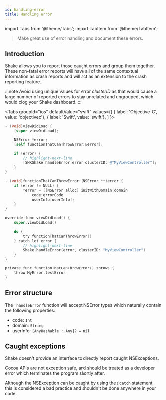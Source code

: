 ```yaml
---
id: handling-error
title: Handling error
---
```


import Tabs from '@theme/Tabs'; 
import TabItem from '@theme/TabItem';

>Make great use of error handling and document these errors.


## Introduction

Shake allows you to report those caught errors and group them together.
These non-fatal error reports will have all of the same 
contextual information as crash reports and will act as an extension to the crash reporting feature.

:::note
Avoid using unique values for error *clusterID*  as that would cause a large number of reported errors to stay
unrelated and ungrouped, which would clog your Shake dashboard.
:::

<Tabs
  groupId="ios"
  defaultValue="swift"
  values={[
    { label: 'Objective-C', value: 'objectivec'},
    { label: 'Swift', value: 'swift'},
  ]
}>

<TabItem value="objectivec">

```objectivec title="ViewController.m"
- (void)viewDidLoad {
    [super viewDidLoad];
    
    NSError *error;
    [self functionThatCanThrowError:&error];

    if (error) {
        // highlight-next-line
        [SHKShake handleError:error clusterID: @"MyViewController"];
    }
}

- (void)functionThatCanThrowError:(NSError **)error {
    if (error != NULL) {
        *error = [[NSError alloc] initWithDomain:domain
            code:errorCode
            userInfo:userInfo];
    }
}
```

</TabItem><TabItem value="swift">

```objectivec title="ViewController.swift"
override func viewDidLoad() {
    super.viewDidLoad()

    do {
        try functionThatCanThrowError()
    } catch let error {
        // highlight-next-line
        Shake.handleError(error, clusterID: "MyViewController")
    }
}

private func functionThatCanThrowError() throws {
    throw MyError.testError
}
```

</TabItem></Tabs>

## Error structure

The ``` handleError``` function will accept NSError types which naturally contain the following properties:
  * code: ```Int```
  * domain: ```String```
  * userInfo: ```[AnyHashable : Any]? = nil```

## Caught exceptions

Shake doesn't provide an interface to directly report caught NSExceptions. 

Cocoa APIs are not exception safe, and should be treated as a developer error which terminates the program shortly after. 

Although the NSException can be caught by using the `@catch` statement, this is considered a bad practice and shouldn't be done anywhere in your code.
